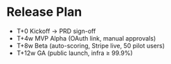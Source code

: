 # Release Plan

- T+0 Kickoff → PRD sign-off
- T+4w MVP Alpha (OAuth link, manual approvals)
- T+8w Beta (auto-scoring, Stripe live, 50 pilot users)
- T+12w GA (public launch, infra ≥ 99.9%)

